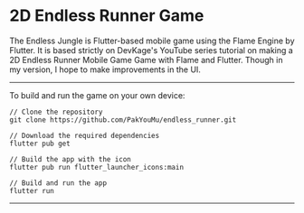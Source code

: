 # 2D Endless Runner Game
 The Endless Jungle is Flutter-based mobile game using the Flame Engine by Flutter. It is based strictly on DevKage's YouTube series tutorial on making a 2D Endless Runner Mobile Game Game with Flame and Flutter. Though in my version, I hope to make improvements in the UI.

---

To build and run the game on your own device:
```
// Clone the repository
git clone https://github.com/PakYouMu/endless_runner.git

// Download the required dependencies
flutter pub get

// Build the app with the icon
flutter pub run flutter_launcher_icons:main

// Build and run the app
flutter run
```
---
